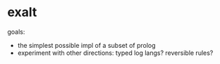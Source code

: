 # exalt

goals:

  * the simplest possible impl of a subset of prolog
  * experiment with other directions: typed log langs? reversible rules?
